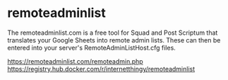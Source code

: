 # remoteadminlist

The remoteadminlist.com is a free tool for Squad and Post Scriptum that translates your Google Sheets into remote admin lists.
These can then be entered into your server's RemoteAdminListHost.cfg files.

https://remoteadminlist.com/remoteadmin.php
https://registry.hub.docker.com/r/internetthingy/remoteadminlist
